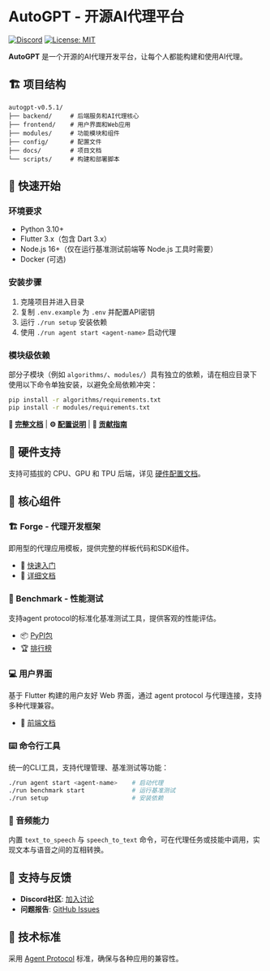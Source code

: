 # AutoGPT - 开源AI代理平台

[![Discord](https://dcbadge.vercel.app/api/server/autogpt?style=flat)](https://discord.gg/autogpt)
[![License: MIT](https://img.shields.io/badge/License-MIT-yellow.svg)](https://opensource.org/licenses/MIT)

**AutoGPT** 是一个开源的AI代理开发平台，让每个人都能构建和使用AI代理。

## 🏗️ 项目结构

```
autogpt-v0.5.1/
├── backend/     # 后端服务和AI代理核心
├── frontend/    # 用户界面和Web应用
├── modules/     # 功能模块和组件
├── config/      # 配置文件
├── docs/        # 项目文档
└── scripts/     # 构建和部署脚本
```

## 🚀 快速开始

### 环境要求
- Python 3.10+
- Flutter 3.x（包含 Dart 3.x）
- Node.js 16+（仅在运行基准测试前端等 Node.js 工具时需要）
- Docker (可选)

### 安装步骤
1. 克隆项目并进入目录
2. 复制 `.env.example` 为 `.env` 并配置API密钥
3. 运行 `./run setup` 安装依赖
4. 使用 `./run agent start <agent-name>` 启动代理

### 模块级依赖

部分子模块（例如 `algorithms/`、`modules/`）具有独立的依赖，请在相应目录下
使用以下命令单独安装，以避免全局依赖冲突：

```bash
pip install -r algorithms/requirements.txt
pip install -r modules/requirements.txt
```

**📖 [完整文档](https://docs.agpt.co)** | **⚙️ [配置说明](docs/configuration.md)** | **🚀 [贡献指南](CONTRIBUTING.md)**

## 🔌 硬件支持

支持可插拔的 CPU、GPU 和 TPU 后端，详见 [硬件配置文档](docs/hardware_backends.md)。

## 🧱 核心组件

### 🏗️ Forge - 代理开发框架
即用型的代理应用模板，提供完整的样板代码和SDK组件。
- 🚀 [快速入门](https://github.com/Significant-Gravitas/AutoGPT/blob/master/autogpts/forge/tutorials/001_getting_started.md)
- 📘 [详细文档](https://github.com/Significant-Gravitas/AutoGPT/tree/master/autogpts/forge)

### 🎯 Benchmark - 性能测试
支持agent protocol的标准化基准测试工具，提供客观的性能评估。
- 📦 [PyPI包](https://pypi.org/project/agbenchmark/)
- 🏆 [排行榜](https://leaderboard.agpt.co)

### 💻 用户界面
基于 Flutter 构建的用户友好 Web 界面，通过 agent protocol 与代理连接，支持多种代理兼容。
- 📘 [前端文档](https://github.com/Significant-Gravitas/AutoGPT/tree/master/frontend)

### ⌨️ 命令行工具
统一的CLI工具，支持代理管理、基准测试等功能：

```bash
./run agent start <agent-name>    # 启动代理
./run benchmark start             # 运行基准测试  
./run setup                       # 安装依赖
```

### 🎤 音频能力

内置 `text_to_speech` 与 `speech_to_text` 命令，可在代理任务或技能中调用，实现文本与语音之间的互相转换。

## 💬 支持与反馈

- **Discord社区**: [加入讨论](https://discord.gg/autogpt)
- **问题报告**: [GitHub Issues](https://github.com/Significant-Gravitas/AutoGPT/issues/new/choose)

## 🔄 技术标准

采用 [Agent Protocol](https://agentprotocol.ai/) 标准，确保与各种应用的兼容性。